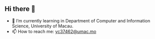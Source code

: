 ## Hi there 👋 
- 🌱 I’m currently learning in Department of Computer and Information Science, University of Macau. 
- 📫 How to reach me: yc37462@umac.mo

<!--
**HanZm521/HanZm521** is a ✨ _special_ ✨ repository because its `README.md` (this file) appears on your GitHub profile.

Here are some ideas to get you started:

- 🔭 I’m currently working on ...
- 🌱 I’m currently learning ...
- 👯 I’m looking to collaborate on ...
- 🤔 I’m looking for help with ...
- 💬 Ask me about ...
- 📫 How to reach me: ...
- 😄 Pronouns: ...
- ⚡ Fun fact: ...
-->
